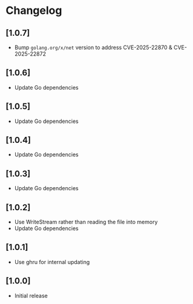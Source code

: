 # Changelog

## [1.0.7]

- Bump `golang.org/x/net` version to address CVE-2025-22870 & CVE-2025-22872


## [1.0.6]

- Update Go dependencies


## [1.0.5]

- Update Go dependencies


## [1.0.4]

- Update Go dependencies


## [1.0.3]

- Update Go dependencies


## [1.0.2]

- Use WriteStream rather than reading the file into memory
- Update Go dependencies


## [1.0.1]

- Use ghru for internal updating


## [1.0.0]

- Initial release
